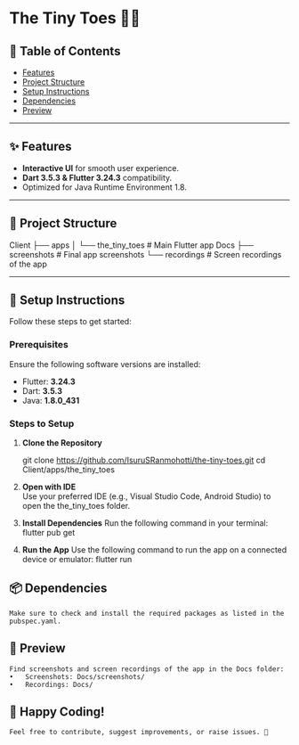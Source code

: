 # The Tiny Toes 🍼👶


## 📖 Table of Contents
- [Features](#-features)
- [Project Structure](#-project-structure)
- [Setup Instructions](#-setup-instructions)
- [Dependencies](#-dependencies)
- [Preview](#-preview)

---

## ✨ Features
- **Interactive UI** for smooth user experience.
- **Dart 3.5.3 & Flutter 3.24.3** compatibility.
- Optimized for Java Runtime Environment 1.8.

---

## 📂 Project Structure

Client
├── apps
│   └── the_tiny_toes  # Main Flutter app
Docs
├── screenshots  # Final app screenshots
└── recordings   # Screen recordings of the app

---

## 🔧 Setup Instructions

Follow these steps to get started:

### Prerequisites
Ensure the following software versions are installed:
- Flutter: **3.24.3**
- Dart: **3.5.3**
- Java: **1.8.0_431**

### Steps to Setup
1. **Clone the Repository**  
   
   git clone https://github.com/IsuruSRanmohotti/the-tiny-toes.git
   cd Client/apps/the_tiny_toes

2. **Open with IDE**  
    Use your preferred IDE (e.g., Visual Studio Code, Android Studio) to open the the_tiny_toes folder.

3. **Install Dependencies**
    Run the following command in your terminal:
    flutter pub get

4. **Run the App**
    Use the following command to run the app on a connected device or emulator:
    flutter run


## 📦 Dependencies
    Make sure to check and install the required packages as listed in the pubspec.yaml.

## 📸 Preview
    Find screenshots and screen recordings of the app in the Docs folder:
	•	Screenshots: Docs/screenshots/
	•	Recordings: Docs/

## 🚀 Happy Coding!
    Feel free to contribute, suggest improvements, or raise issues. 🌟
